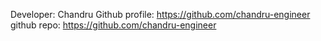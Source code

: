 Developer: Chandru
Github profile: https://github.com/chandru-engineer
github repo: https://github.com/chandru-engineer
